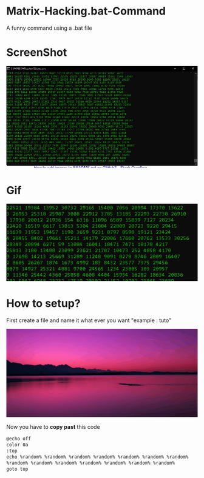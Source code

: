 # Matrix-Hacking.bat-Command

A funny command using a .bat file 


# ScreenShot

<img width="964" alt="ScreenShot" src="https://github.com/boypro8/Matrix-Hacking.bat-Command/blob/76906034c644b4955c8752264388a4f313287b65/Capture.PNG">

# Gif

<img width="964" alt="ScreenShot" src="https://github.com/boypro8/Matrix-Hacking.bat-Command/blob/3efbd8045c62c0d98943d32078396d5207b0b94a/Animation.gif">


# How to setup? 

First create a file and name it what ever you want "example : tuto"

<img width="964" alt="ScreenShot" src="https://github.com/boypro8/Matrix-Hacking.bat-Command/blob/0505db065f10bed0cfd9b98554565a5b894b897e/capture-1.gif">


Now you have to **copy past** this code

```
@echo off
color 0a
:top
echo %random% %random% %random% %random% %random% %random% %random% %random% %random% %random% %random% %random% %random% %random%
goto top
```
